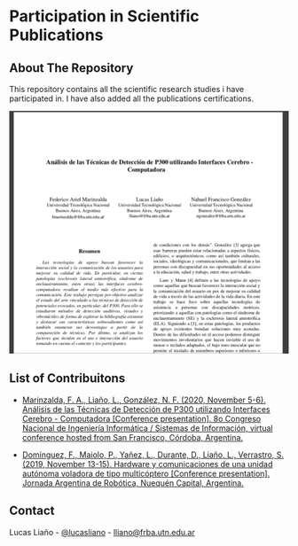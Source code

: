 # Participation in Scientific Publications

<!-- ABOUT THE PROJECT -->
## About The Repository

This repository contains all the scientific research studies i have participated in. I have also added all the publications certifications.

[![Product Name Screen Shot][product-screenshot]](https://github.com/lucasliano/publications/)


<!-- LIST -->
## List of Contribuitons

* [Marinzalda, F. A., Liaño, L., González, N. F. (2020, November 5-6). Análisis de las Técnicas de Detección de P300
utilizando Interfaces Cerebro - Computadora \[Conference presentation\]. 8o Congreso Nacional de Ingeniería Informática / Sistemas de Información, virtual conference hosted from San Francisco, Córdoba, Argentina.](https://github.com/lucasliano/publications/blob/main/Papers/An%C3%A1lisis%20de%20las%20T%C3%A9cnicas%20de%20Detecci%C3%B3n%20de%20P300%20utilizando%20Interfaces%20Cerebro%20-Computadora.pdf)

* [Domínguez, F., Maiolo, P., Yañez, L., Durante, D., Liaño, L., Verrastro, S. (2019, November 13-15). Hardware y comunicaciones de una unidad
autónoma voladora de tipo multicóptero \[Conference presentation\]. Jornada Argentina de Robótica, Nuequén Capital, Argentina.](https://github.com/lucasliano/publications/blob/main/Papers/Hardware%20y%20comunicaciones%20de%20una%20unidad%20aut%C3%B3noma%20voladora%20de%20tipo%20multic%C3%B3ptero.pdf)


<!-- CONTACT -->
## Contact

Lucas Liaño - [@lucasliano](https://github.com/lucasliano) - lliano@frba.utn.edu.ar


[product-screenshot]: demo.png
